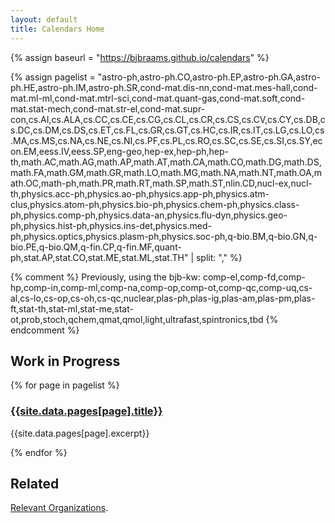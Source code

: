 ```yaml
---
layout: default
title: Calendars Home
---
```


{% assign baseurl = "https://bjbraams.github.io/calendars" %}

{% assign pagelist = "astro-ph,astro-ph.CO,astro-ph.EP,astro-ph.GA,astro-ph.HE,astro-ph.IM,astro-ph.SR,cond-mat.dis-nn,cond-mat.mes-hall,cond-mat.ml-ml,cond-mat.mtrl-sci,cond-mat.quant-gas,cond-mat.soft,cond-mat.stat-mech,cond-mat.str-el,cond-mat.supr-con,cs.AI,cs.ALA,cs.CC,cs.CE,cs.CG,cs.CL,cs.CR,cs.CS,cs.CV,cs.CY,cs.DB,cs.DC,cs.DM,cs.DS,cs.ET,cs.FL,cs.GR,cs.GT,cs.HC,cs.IR,cs.IT,cs.LG,cs.LO,cs.MA,cs.MS,cs.NA,cs.NE,cs.NI,cs.PF,cs.PL,cs.RO,cs.SC,cs.SE,cs.SI,cs.SY,econ.EM,eess.IV,eess.SP,eng-geo,hep-ex,hep-ph,hep-th,math.AC,math.AG,math.AP,math.AT,math.CA,math.CO,math.DG,math.DS,math.FA,math.GM,math.GR,math.LO,math.MG,math.NA,math.NT,math.OA,math.OC,math-ph,math.PR,math.RT,math.SP,math.ST,nlin.CD,nucl-ex,nucl-th,physics.acc-ph,physics.ao-ph,physics.app-ph,physics.atm-clus,physics.atom-ph,physics.bio-ph,physics.chem-ph,physics.class-ph,physics.comp-ph,physics.data-an,physics.flu-dyn,physics.geo-ph,physics.hist-ph,physics.ins-det,physics.med-ph,physics.optics,physics.plasm-ph,physics.soc-ph,q-bio.BM,q-bio.GN,q-bio.PE,q-bio.QM,q-fin.CP,q-fin.MF,quant-ph,stat.AP,stat.CO,stat.ME,stat.ML,stat.TH" | split: "," %}

{% comment %} Previously, using the bjb-kw: comp-el,comp-fd,comp-hp,comp-in,comp-ml,comp-na,comp-op,comp-ot,comp-qc,comp-uq,cs-al,cs-lo,cs-op,cs-oh,cs-qc,nuclear,plas-ph,plas-ig,plas-am,plas-pm,plas-ft,stat-th,stat-ml,stat-me,stat-ot,prob,stoch,qchem,qmat,qmol,light,ultrafast,spintronics,tbd {% endcomment %}

## Work in Progress

{% for page in pagelist %}

### [{{site.data.pages[page].title}}]({{baseurl}}/{{page}})

{{site.data.pages[page].excerpt}}

{% endfor %}

## Related

[Relevant Organizations]({{baseurl}}/orgs).
